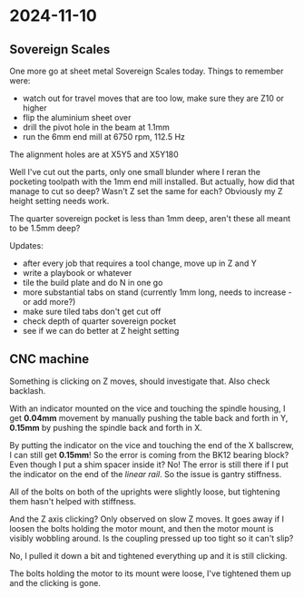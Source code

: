 # 2024-11-10

## Sovereign Scales

One more go at sheet metal Sovereign Scales today. Things to remember were:

 * watch out for travel moves that are too low, make sure they are Z10 or higher
 * flip the aluminium sheet over
 * drill the pivot hole in the beam at 1.1mm
 * run the 6mm end mill at 6750 rpm, 112.5 Hz

The alignment holes are at X5Y5 and X5Y180

Well I've cut out the parts, only one small blunder where I reran the pocketing toolpath
with the 1mm end mill installed. But actually, how did that manage to cut so deep?
Wasn't Z set the same for each? Obviously my Z height setting needs work.

The quarter sovereign pocket is less than 1mm deep, aren't these all meant to be 1.5mm deep?

Updates:

 * after every job that requires a tool change, move up in Z and Y
 * write a playbook or whatever
 * tile the build plate and do N in one go
 * more substantial tabs on stand (currently 1mm long, needs to increase - or add more?)
 * make sure tiled tabs don't get cut off
 * check depth of quarter sovereign pocket
 * see if we can do better at Z height setting

## CNC machine

Something is clicking on Z moves, should investigate that. Also check backlash.

With an indicator mounted on the vice and touching the spindle housing,
I get **0.04mm** movement by manually pushing the table back and forth in Y,
**0.15mm** by pushing the spindle back and forth in X.

By putting the indicator on the vice and touching the end of the X ballscrew,
I can still get **0.15mm**! So the error is coming from the BK12 bearing block?
Even though I put a shim spacer inside it? No! The error is still there if I put
the indicator on the end of the *linear rail*. So the issue is gantry stiffness.

All of the bolts on both of the uprights were slightly loose, but tightening
them hasn't helped with stiffness.

And the Z axis clicking? Only observed on slow Z moves. It goes away if I loosen
the bolts holding the motor mount, and then the motor mount is visibly wobbling
around. Is the coupling pressed up too tight so it can't slip?

No, I pulled it down a bit and tightened everything up and it is still clicking.

The bolts holding the motor to its mount were loose, I've tightened them up
and the clicking is gone.
